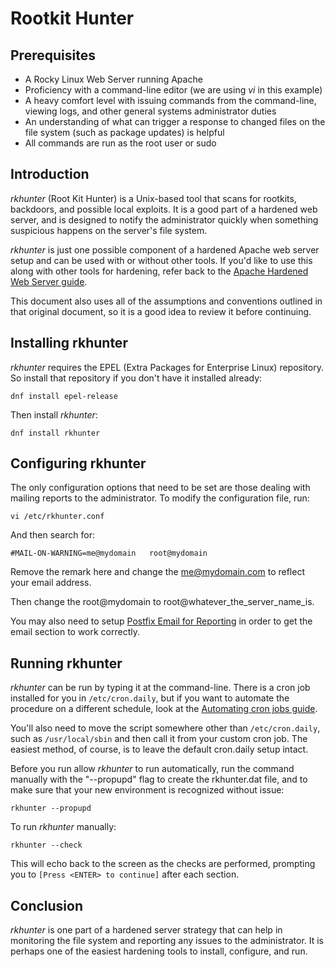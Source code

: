 # Rootkit Hunter

## Prerequisites

* A Rocky Linux Web Server running Apache
* Proficiency with a command-line editor (we are using _vi_ in this example)
* A heavy comfort level with issuing commands from the command-line, viewing logs, and other general systems administrator duties
* An understanding of what can trigger a response to changed files on the file system (such as package updates) is helpful
* All commands are run as the root user or sudo

## Introduction

_rkhunter_ (Root Kit Hunter) is a Unix-based tool that scans for rootkits, backdoors, and possible local exploits. It is a good part of a hardened web server, and is designed to notify the administrator quickly when something suspicious happens on the server's file system. 

_rkhunter_ is just one possible component of a hardened Apache web server setup and can be used with or without other tools. If you'd like to use this along with other tools for hardening, refer back to the [Apache Hardened Web Server guide](index.md). 

This document also uses all of the assumptions and conventions outlined in that original document, so it is a good idea to review it before continuing.

## Installing rkhunter

_rkhunter_ requires the EPEL (Extra Packages for Enterprise Linux) repository. So install that repository if you don't have it installed already:

`dnf install epel-release`

Then install _rkhunter_:

`dnf install rkhunter`

## Configuring rkhunter

The only configuration options that need to be set are those dealing with mailing reports to the administrator. To modify the configuration file, run:

`vi /etc/rkhunter.conf`

And then search for:

`#MAIL-ON-WARNING=me@mydomain   root@mydomain`

Remove the remark here and change the me@mydomain.com to reflect your email address.

Then change the root@mydomain to root@whatever_the_server_name_is.

You may also need to setup [Postfix Email for Reporting](../postfix_reporting.md) in order to get the email section to work correctly.

## Running rkhunter

_rkhunter_ can be run by typing it at the command-line. There is a cron job installed for you in `/etc/cron.daily`, but if you want to automate the procedure on a different schedule, look at the [Automating cron jobs guide](../cron_jobs_howto.md). 

You'll also need to move the script somewhere other than `/etc/cron.daily`, such as `/usr/local/sbin` and then call it from your custom cron job. The easiest method, of course, is to leave the default cron.daily setup intact.

Before you run allow _rkhunter_ to run automatically, run the command manually with the "--propupd" flag to create the rkhunter.dat file, and to make sure that your new environment is recognized without issue:

`rkhunter --propupd`

To run _rkhunter_ manually:

`rkhunter --check`

This will echo back to the screen as the checks are performed, prompting you to `[Press <ENTER> to continue]` after each section. 

## Conclusion

_rkhunter_ is one part of a hardened server strategy that can help in monitoring the file system and reporting any issues to the administrator. It is perhaps one of the easiest hardening tools to install, configure, and run.